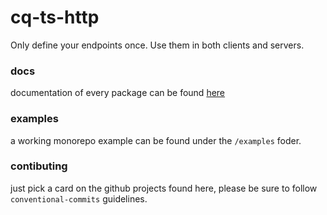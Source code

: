 # cq-ts-http
Only define your endpoints once. Use them in both clients and servers.

### docs
documentation of every package can be found [here](https://cq-ts.federicosordillo.com)

### examples
a working monorepo example can be found under the `/examples` foder.

### contibuting
just pick a card on the github projects found here, please be sure to follow `conventional-commits` guidelines.
